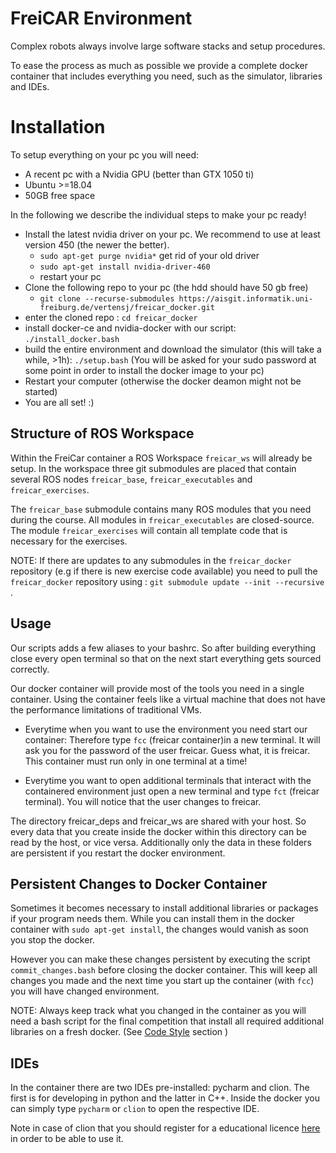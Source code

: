 # FreiCAR Environment

Complex robots always involve large software stacks and setup procedures. 

To ease the process as much as possible we provide a complete docker container that includes everything you need, such as the simulator, libraries and IDEs.

# Installation
To setup everything on your pc you will need:

- A recent pc with a Nvidia GPU (better than GTX 1050 ti)
- Ubuntu >=18.04
- 50GB free space

In the following we describe the individual steps to make your pc ready!

- Install the latest nvidia driver on your pc. We recommend to use at least version 450 (the newer the better).
    - `sudo apt-get purge nvidia*` get rid of your old driver
    - `sudo apt-get install nvidia-driver-460`
    - restart your pc
- Clone the following repo to your pc (the hdd should have 50 gb free)
    - `git clone --recurse-submodules https://aisgit.informatik.uni-freiburg.de/vertensj/freicar_docker.git`
- enter the cloned repo : `cd freicar_docker`
- install docker-ce and nvidia-docker with our script: `./install_docker.bash`
- build the entire environment and download the simulator (this will take a while, >1h): `./setup.bash` (You will be asked for your sudo password at some point in order to install the docker image to your pc)
- Restart your computer (otherwise the docker deamon might not be started)
- You are all set! :) 

## Structure of ROS Workspace
Within the FreiCar container a ROS Workspace `freicar_ws`  will already be setup. In the workspace three git submodules are placed that contain several ROS nodes `freicar_base`, `freicar_executables` and `freicar_exercises`.

The `freicar_base` submodule contains many ROS modules that you need during the course. All modules in `freicar_executables` are closed-source. The module `freicar_exercises` will contain all template code that is necessary for the exercises. 

NOTE: If there are updates to any submodules in the `freicar_docker` repository (e.g if there is new exercise code available) you need to pull the `freicar_docker` repository using : `git submodule update --init --recursive` . 

## Usage
Our scripts adds a few aliases to your bashrc. So after building everything close every open terminal so that on the next start everything gets sourced correctly.

Our docker container will provide most of the tools you need in a single container.
Using the container feels like a virtual machine that does not have the performance limitations of traditional VMs.

* Everytime when you want to use the environment you need start our container:
Therefore type `fcc` (freicar container)in a new terminal. It will ask you for the password of the user freicar. Guess what, it is freicar. This container must run only in one terminal at a time!

* Everytime you want to open additional terminals that interact with the containered environment just open a new terminal and type `fct` (freicar terminal). You will notice that the user changes to freicar.

The directory freicar_deps and freicar_ws are shared with your host. So every data that you create inside the docker within this directory can be read by the host, or vice versa. Additionally only the data in these folders are persistent if you restart the docker environment. 


## Persistent Changes to Docker Container
Sometimes it becomes necessary to install additional libraries or packages if your program needs them. While you can install them in the docker container with `sudo apt-get install`, the changes would vanish as soon you stop the docker.

However you can make these changes persistent by executing the script `commit_changes.bash` before closing the docker container. This will keep all changes you made and the next time you start up the container (with `fcc`) you will have changed environment.

NOTE: Always keep track what you changed in the container as you will need a bash script for the final competition that install all required additional libraries on a fresh docker. (See [Code Style](https://freicar-docs.readthedocs.io/code_style/) section )

## IDEs
In the container there are two IDEs pre-installed: pycharm and clion. The first is for developing in python and the latter in C++.
Inside the docker you can simply type `pycharm` or `clion` to open the respective IDE. 

Note in case of clion that you should register for a educational licence [here](https://www.jetbrains.com/community/education/#students) in order to be able to use it.